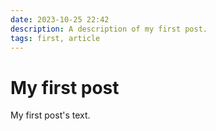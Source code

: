 ```yaml
---
date: 2023-10-25 22:42
description: A description of my first post.
tags: first, article
---
```

# My first post

My first post's text.